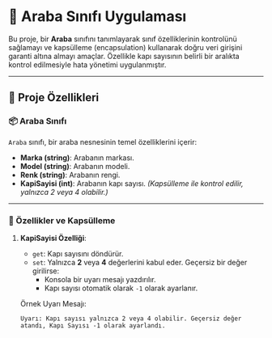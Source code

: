 # 🚗 Araba Sınıfı Uygulaması

Bu proje, bir **Araba** sınıfını tanımlayarak sınıf özelliklerinin kontrolünü sağlamayı ve kapsülleme (encapsulation) kullanarak doğru veri girişini garanti altına almayı amaçlar. Özellikle kapı sayısının belirli bir aralıkta kontrol edilmesiyle hata yönetimi uygulanmıştır.

---

## 🚀 Proje Özellikleri

### 📦 Araba Sınıfı

`Araba` sınıfı, bir araba nesnesinin temel özelliklerini içerir:

- **Marka (string)**: Arabanın markası.
- **Model (string)**: Arabanın modeli.
- **Renk (string)**: Arabanın rengi.
- **KapiSayisi (int)**: Arabanın kapı sayısı. _(Kapsülleme ile kontrol edilir, yalnızca 2 veya 4 olabilir.)_

---

### 🔨 Özellikler ve Kapsülleme

1. **KapiSayisi Özelliği**:
   - `get`: Kapı sayısını döndürür.
   - `set`: Yalnızca **2** veya **4** değerlerini kabul eder. Geçersiz bir değer girilirse:
     - Konsola bir uyarı mesajı yazdırılır.
     - Kapı sayısı otomatik olarak `-1` olarak ayarlanır.

   Örnek Uyarı Mesajı:
   ```plaintext
   Uyarı: Kapı sayısı yalnızca 2 veya 4 olabilir. Geçersiz değer atandı, Kapı Sayısı -1 olarak ayarlandı.
